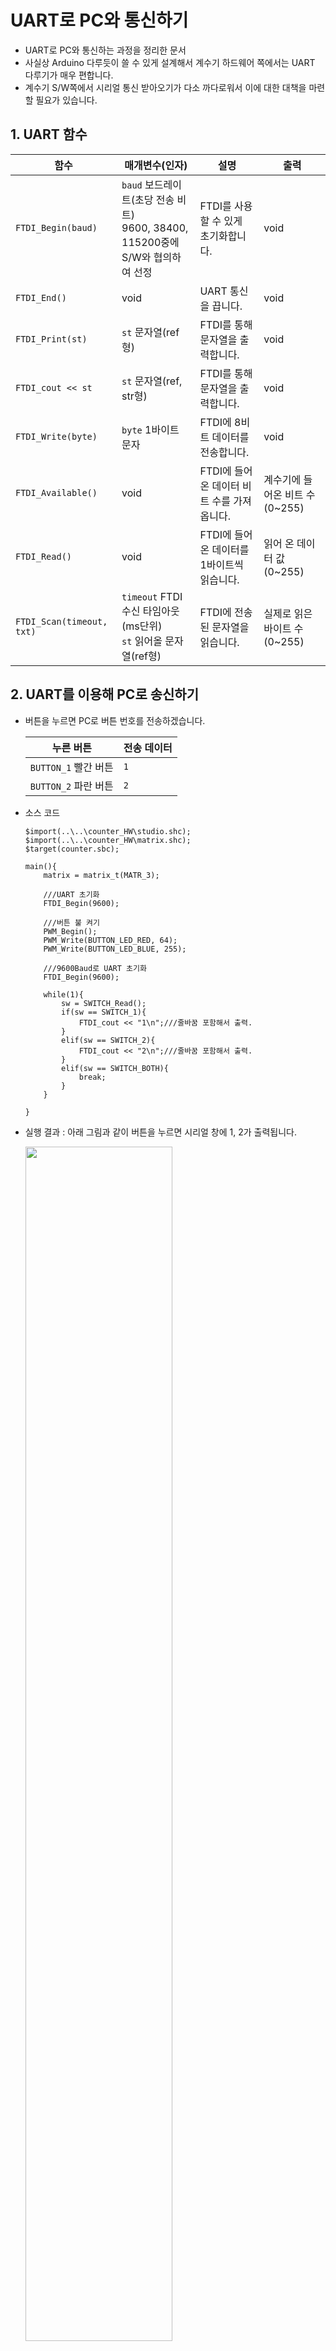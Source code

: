 # UART로 PC와 통신하기

- UART로 PC와 통신하는 과정을 정리한 문서
- 사실상 Arduino 다루듯이 쓸 수 있게 설계해서 계수기 하드웨어 쪽에서는 UART 다루기가 매우 편합니다.
- 계수기 S/W쪽에서 시리얼 통신 받아오기가 다소 까다로워서 이에 대한 대책을 마련할 필요가 있습니다.

## 1. UART 함수

|함수|매개변수(인자)|설명|출력|
|--|--|--|--|
|`FTDI_Begin(baud)`|`baud` 보드레이트(초당 전송 비트)<br>9600, 38400, 115200중에 S/W와 협의하여 선정|FTDI를 사용할 수 있게 초기화합니다.|void|
|`FTDI_End()`|void|UART 통신을 끕니다.|void|
|`FTDI_Print(st)`|`st` 문자열(ref형)|FTDI를 통해 문자열을 출력합니다.|void|
|`FTDI_cout << st`|`st` 문자열(ref, str형)|FTDI를 통해 문자열을 출력합니다.|void|
|`FTDI_Write(byte)`|`byte` 1바이트 문자|FTDI에 8비트 데이터를 전송합니다.|void|
|`FTDI_Available()`|void|FTDI에 들어온 데이터 비트 수를 가져옵니다.|계수기에 들어온 비트 수(0~255)|
|`FTDI_Read()`|void|FTDI에 들어온 데이터를 1바이트씩 읽습니다.|읽어 온 데이터 값(0~255)|
|`FTDI_Scan(timeout, txt)`|`timeout` FTDI 수신 타임아웃(ms단위)<br>`st` 읽어올 문자열(ref형)|FTDI에 전송된 문자열을 읽습니다.|실제로 읽은 바이트 수(0~255)|

## 2. UART를 이용해 PC로 송신하기

- 버튼을 누르면 PC로 버튼 번호를 전송하겠습니다.

  |누른 버튼|전송 데이터|
  |--|--|
  |`BUTTON_1` 빨간 버튼|`1`|
  |`BUTTON_2` 파란 버튼|`2`|

- 소스 코드

  ```
  $import(..\..\counter_HW\studio.shc);
  $import(..\..\counter_HW\matrix.shc);
  $target(counter.sbc);
  
  main(){
      matrix = matrix_t(MATR_3);
      
      ///UART 초기화
      FTDI_Begin(9600);
      
      ///버튼 불 켜기
      PWM_Begin();
      PWM_Write(BUTTON_LED_RED, 64);
      PWM_Write(BUTTON_LED_BLUE, 255);
      
      ///9600Baud로 UART 초기화
      FTDI_Begin(9600);
      
      while(1){
          sw = SWITCH_Read();
          if(sw == SWITCH_1){
              FTDI_cout << "1\n";///줄바꿈 포함해서 출력.
          }
          elif(sw == SWITCH_2){
              FTDI_cout << "2\n";///줄바꿈 포함해서 출력.
          }
          elif(sw == SWITCH_BOTH){
              break;
          }
      }
      
  }
  ```

- 실행 결과 : 아래 그림과 같이 버튼을 누르면 시리얼 창에 1, 2가 출력됩니다.

  <image src="..\Res\Examples1\010_Serial0.png" width="70%">

## 3. UART 수신 받기

- PC에서 전송한 숫자를 LED Matrix에 출력하기

```
$import(..\..\counter_HW\studio.shc);
$import(..\..\counter_HW\matrix.shc);
$target(counter.sbc);

main(){
    matrix = matrix_t(MATR_3);
    
    ///UART 초기화
    FTDI_Begin(9600);
    
    while(!SWITCH_Read()){
        #txt(0):str;
        ///FTDI가 수신되었을 때
        if(FTDI_Available()){
            FTDI_Scan(10, _txt);///문자열을 스캔
            matrix.Print(_txt)with(RED);///빨간색으로 입력된 문자열 출력.
        }
        
    }
    
}
```

- 실행 결과 : 시리얼 창에 최대 2자리를 입력하면 LED Matrix에 그 입력한 값이 출력됩니다.

  <image src="..\Res\Examples1\010_Serial1.png" width="50%">
  <image src="..\Res\Examples1\010_Serial2.jpg" width="24%">
  

## 4. 합 표시하는 장치

- PC에서 숫자를 입력받은 뒤 LED Matrix에 그 값을 누적해서 출력합니다.
  - 예를 들어 1, 4, 6 순으로 입력하면 1->5->11 순으로 출력됩니다.
  - 출력 색상은 청록색으로 하겠습니다.
 
- 소스 코드

  ```
  $import(..\..\counter_HW\studio.shc);
  $import(..\..\counter_HW\matrix.shc);
  $target(counter.sbc);
  
  main(){
      matrix = matrix_t(MATR_3);
      
      ///UART 초기화
      FTDI_Begin(9600);
      
      ///숫자 입력 값
      sum = 0;
      
      while(!SWITCH_Read()){
          #txt():str;
          ///FTDI가 수신되었을 때
          if(FTDI_Available()){
              FTDI_Scan(10, _txt);///문자열을 스캔
              sum += Atoi(_txt);///숫자로 변환 후 누적.
          }
          matrix.Print("%2d" % sum)with(CYAN);///청록색으로 입력된 문자열 출력.
      }
      
  }
  ```

- 실행 결과
  - 처음에는 LED Matrix에 0이 출력됩니다.

    <image src="..\Res\Examples1\010_Serial3.jpg" width="24%">

  - 시리얼 창에 `3`을 입력하면 LED Matrix에 3이 출력되는 것을 알 수 있습니다.
    
    <image src="..\Res\Examples1\010_Serial4.png" width="50%">
    <image src="..\Res\Examples1\010_Serial7.jpg" width="24%">

  - 그 다음에 `-2`를 입력하면 3에서 2를 뺀 값인 1이 출력됩니다.
  
    <image src="..\Res\Examples1\010_Serial6.png" width="50%">
    <image src="..\Res\Examples1\010_Serial5.jpg" width="24%">

